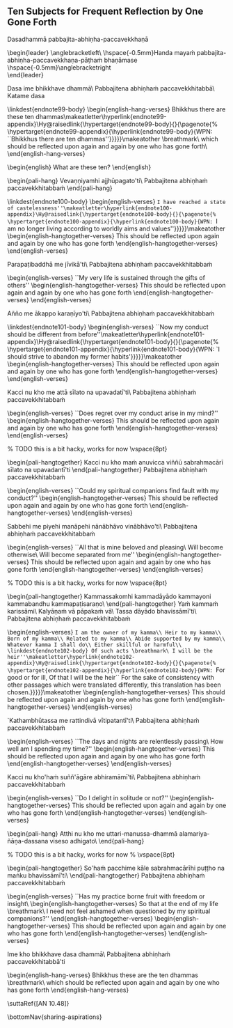 ## Ten Subjects for Frequent Reflection by One Gone Forth<a id="ten-reflections"></a>
Dasadhammā pabbajita-abhiṇha-paccavekkhaṇā

\begin{leader}
  \anglebracketleft\ \hspace{-0.5mm}Handa mayaṁ pabbajita-abhiṇha-paccavekkhaṇa-pāṭhaṁ bhaṇāmase \hspace{-0.5mm}\anglebracketright\
\end{leader}

Dasa ime bhikkhave dhammā\\
Pabbajitena abhiṇhaṁ paccavekkhitabbā\\
Katame dasa

\linkdest{endnote99-body}
\begin{english-hang-verses}
  Bhikkhus there are these ten dhammas\makeatletter\hyperlink{endnote99-appendix}\Hy@raisedlink{\hypertarget{endnote99-body}{}{\pagenote{%
        \hypertarget{endnote99-appendix}{\hyperlink{endnote99-body}{WPN: ``Bhikkhus there are ten dhammas''}}}}}\makeatother
  \breathmark\ which should be reflected upon again and again by one who has gone forth\\
\end{english-hang-verses}

\begin{english}
  What are these ten?
\end{english}

\begin{pali-hang}
  Vevaṇṇiyamhi ajjhūpagato'ti\\
  Pabbajitena abhiṇhaṁ paccavekkhitabbaṁ
\end{pali-hang}

\linkdest{endnote100-body}
\begin{english-verses}
  ``I have reached a state of castelessness''\makeatletter\hyperlink{endnote100-appendix}\Hy@raisedlink{\hypertarget{endnote100-body}{}{\pagenote{%
        \hypertarget{endnote100-appendix}{\hyperlink{endnote100-body}{WPN: ``I am no longer living according to worldly aims and values''}}}}}\makeatother
  \begin{english-hangtogether-verses}
    This should be reflected upon again and again by one who has gone forth
  \end{english-hangtogether-verses}
\end{english-verses}

Parapaṭibaddhā me jīvikā'ti\\
Pabbajitena abhiṇhaṁ paccavekkhitabbaṁ

\begin{english-verses}
  ``My very life is sustained through the gifts of others''
  \begin{english-hangtogether-verses}
    This should be reflected upon again and again by one who has gone forth
  \end{english-hangtogether-verses}
\end{english-verses}

Añño me ākappo karaṇīyo'ti\\
Pabbajitena abhiṇhaṁ paccavekkhitabbaṁ

\linkdest{endnote101-body}
\begin{english-verses}
  ``Now my conduct should be different from before''\makeatletter\hyperlink{endnote101-appendix}\Hy@raisedlink{\hypertarget{endnote101-body}{}{\pagenote{%
        \hypertarget{endnote101-appendix}{\hyperlink{endnote101-body}{WPN: `I should strive to abandon my former habits'}}}}}\makeatother
  \begin{english-hangtogether-verses}
    This should be reflected upon again and again by one who has gone forth
  \end{english-hangtogether-verses}
\end{english-verses}

Kacci nu kho me attā sīlato na upavadatī'ti\\
Pabbajitena abhiṇhaṁ paccavekkhitabbaṁ

\begin{english-verses}
  ``Does regret over my conduct arise in my mind?''
  \begin{english-hangtogether-verses}
    This should be reflected upon again and again by one who has gone forth
  \end{english-hangtogether-verses}
\end{english-verses}

% TODO this is a bit hacky, works for now
\vspace{8pt}

\begin{pali-hangtogether}
  Kacci nu kho maṁ anuvicca viññū sabrahmacārī sīlato na upavadantī'ti
\end{pali-hangtogether}
Pabbajitena abhiṇhaṁ paccavekkhitabbaṁ

\begin{english-verses}
  ``Could my spiritual companions find fault with my conduct?''
  \begin{english-hangtogether-verses}
    This should be reflected upon again and again by one who has gone forth
  \end{english-hangtogether-verses}
\end{english-verses}

Sabbehi me piyehi manāpehi nānābhāvo vinābhāvo'ti\\
Pabbajitena abhiṇhaṁ paccavekkhitabbaṁ

\begin{english-verses}
  ``All that is mine beloved and pleasing\\
  Will become otherwise\\
  Will become separated from me''
  \begin{english-hangtogether-verses}
    This should be reflected upon again and again by one who has gone forth
  \end{english-hangtogether-verses}
\end{english-verses}

% TODO this is a bit hacky, works for now
\vspace{8pt}

\begin{pali-hangtogether}
  Kammassakomhi kammadāyādo kammayoni kammabandhu kammapaṭisaraṇo\\
\end{pali-hangtogether}
Yaṁ kammaṁ karissāmi\\
Kalyāṇaṁ vā pāpakaṁ vā\\
Tassa dāyādo bhavissāmī'ti\\
Pabbajitena abhiṇhaṁ paccavekkhitabbaṁ

\begin{english-verses}
  ``I am the owner of my kamma\\
  Heir to my kamma\\
  Born of my kamma\\
  Related to my kamma\\
  Abide supported by my kamma\\
  Whatever kamma I shall do\\
  Either skillful or harmful\\
\linkdest{endnote102-body}
  Of such acts \breathmark\ I will be the heir''\makeatletter\hyperlink{endnote102-appendix}\Hy@raisedlink{\hypertarget{endnote102-body}{}{\pagenote{%
        \hypertarget{endnote102-appendix}{\hyperlink{endnote102-body}{WPN: ``For good or for ill, Of that I will be the heir`` For the sake of consistency with other passages which were translated differently, this translation has been chosen.}}}}}\makeatother
  \begin{english-hangtogether-verses}
    This should be reflected upon again and again by one who has gone forth
  \end{english-hangtogether-verses}
\end{english-verses}

`Kathambhūtassa me rattindivā vītipatantī'ti\\
Pabbajitena abhiṇhaṁ paccavekkhitabbaṁ

\begin{english-verses}
  ``The days and nights are relentlessly passing\\
  How well am I spending my time?''
  \begin{english-hangtogether-verses}
    This should be reflected upon again and again by one who has gone forth
  \end{english-hangtogether-verses}
\end{english-verses}

Kacci nu kho'haṁ suññ'āgāre abhiramāmī'ti\\
Pabbajitena abhiṇhaṁ paccavekkhitabbaṁ

\begin{english-verses}
  ``Do I delight in solitude or not?''
  \begin{english-hangtogether-verses}
    This should be reflected upon again and again by one who has gone forth
  \end{english-hangtogether-verses}
\end{english-verses}

\begin{pali-hang}
  Atthi nu kho me uttari-manussa-dhammā alamariya-ñāṇa-dassana viseso adhigato\\
\end{pali-hang}

% TODO this is a bit hacky, works for now
% \vspace{8pt}

\begin{pali-hangtogether}
  So'haṁ pacchime kāle sabrahmacārīhi puṭṭho na maṅku bhavissāmī'ti\\
\end{pali-hangtogether}
Pabbajitena abhiṇhaṁ paccavekkhitabbaṁ

\begin{english-verses}
  ``Has my practice borne fruit with freedom or insight\\
  \begin{english-hangtogether-verses}
    So that at the end of my life \breathmark\ I need not feel ashamed when questioned by my spiritual companions?''
  \end{english-hangtogether-verses}
  \begin{english-hangtogether-verses}
    This should be reflected upon again and again by one who has gone forth
  \end{english-hangtogether-verses}
\end{english-verses}

Ime kho bhikkhave dasa dhammā\\
Pabbajitena abhiṇhaṁ paccavekkhitabbā'ti

\begin{english-hang-verses}
  Bhikkhus these are the ten dhammas \breathmark\ which should be reflected upon again and again by one who has gone forth
\end{english-hang-verses}

\suttaRef{[AN 10.48]}

\bottomNav{sharing-aspirations}
